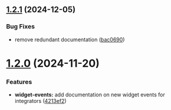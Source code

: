 ## [1.2.1](https://github.com/skyslope/skyslope-forms-widget/compare/v1.2.0...v1.2.1) (2024-12-05)


### Bug Fixes

* remove redundant documentation ([bac0690](https://github.com/skyslope/skyslope-forms-widget/commit/bac0690992f221447726d15c00fa9cd8934c9a3a))

# [1.2.0](https://github.com/skyslope/skyslope-forms-widget/compare/v1.1.1...v1.2.0) (2024-11-20)


### Features

* **widget-events:** add documentation on new widget events for integrators ([4213ef2](https://github.com/skyslope/skyslope-forms-widget/commit/4213ef24ea45efa23948683e1307afc36f2c8781))
